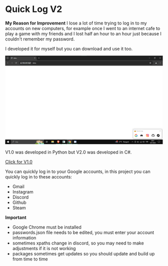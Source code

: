 # Quick Log V2

**My Reason for Improvement**
I lose a lot of time trying to log in to my accounts on new computers, for example once I went to an internet cafe to play a game with my friends and I lost half an hour to an hour just because I couldn't remember my password.

I developed it for myself but you can download and use it too.


![V2 Screen Shot](https://github.com/f3riend/quickLogV2/blob/main/quickLog/assets/quicklogv2.png)



V1.0 was developed in Python but V2.0 was developed in C#.

<a href="https://github.com/f3riend/quickLogV1">Click for V1.0 </a>



You can quickly log in to your Google accounts, in this project you can quickly log in to these accounts:
  - Gmail
  - Instagram
  - Discord
  - Github
  - Steam



**Important**
- Google Chrome must be installed
- passwords.json file needs to be edited, you must enter your account information
- sometimes xpaths change in discord, so you may need to make adjustments if it is not working
- packages sometimes get updates so you should update and build up from time to time


